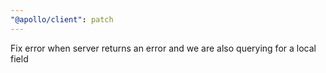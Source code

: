 ```yaml
---
"@apollo/client": patch
---
```


Fix error when server returns an error and we are also querying for a local field
